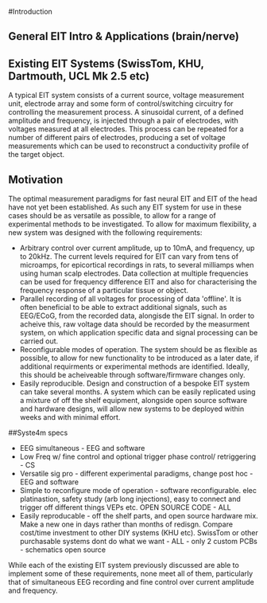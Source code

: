 #Introduction

## General EIT Intro & Applications (brain/nerve)

## Existing EIT Systems (SwissTom, KHU, Dartmouth, UCL Mk 2.5 etc)

A typical EIT system consists of a current source, voltage measurement unit, electrode array and some form of control/switching circuitry for controlling the measurement process. A sinusoidal current, of a defined amplitude and frequency, is injected through a pair of electrodes, with voltages measured at all electrodes. This process can be repeated for a number of different pairs of electrodes, producing a set of voltage measurements which can be used to reconstruct a conductivity profile of the target object.

## Motivation

The optimal measurement paradigms for fast neural EIT and EIT of the head have not yet been established. As such any EIT system for use in these cases should be as versatile as possible, to allow for a range of experimental methods to be investigated. To allow for maximum flexibility, a new system was designed with the following requirements:

- Arbitrary control over current amplitude, up to 10mA, and frequency, up to 20kHz. The current levels required for EIT can vary from tens of microamps, for epicortical recordings in rats, to several milliamps when using human scalp electrodes.  Data collection at multiple frequencies can be used for frequency difference EIT and also for characterising the frequency response of a particular tissue or object.
- Parallel recording of all voltages for processing of data 'offline'. It is often beneficial to be able to extract additional signals, such as EEG/ECoG, from the recorded data, alongisde the EIT signal. In order to acheive this, raw voltage data should be recorded by the measurment system, on which application specific data and signal processing can be carried out.
- Reconfigurable modes of operation. The system should be as flexible as possible, to allow for new functionality to be introduced as a later date, if additional requirments or experimental methods are identified. Ideally, this should be acheiveable through software/firmware changes only.
- Easily reproducible. Design and construction of a bespoke EIT system can take several months. A system which can be easily replicated using a mixture of off the shelf equipment, alongside open source software and hardware designs, will allow new systems to be deployed within weeks and with minimal effort.

##Syste4m specs
* EEG simultaneous - EEG and software
* Low Freq w/ fine control and optional trigger phase control/ retriggering  - CS
* Versatile sig pro - different experimental paradigms, change post hoc - EEG and software 
* Simple to reconfigure mode of operation - software reconfigurable. elec platinastion, safety study (arb long injections), easy to connect and trigger off different things VEPs etc. OPEN SOURCE CODE - ALL
* Easily reproducable - off the shelf parts, and open source hardware mix. Make a new one in days rather than months of redisgn. Compare cost/time investment to other DIY systems (KHU etc). SwissTom or other purchasable systems dont do what we want  - ALL - only 2 custom PCBs - schematics open source

While each of the existing EIT system previously discussed are able to implement some of these requirements, none meet all of them, particularly that of simultaneous EEG recording and fine control over current amplitude and frequency.
